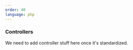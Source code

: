 ```yaml
---
order: 40
language: php
---
```


### Controllers

We need to add controller stuff here once it's standardized.